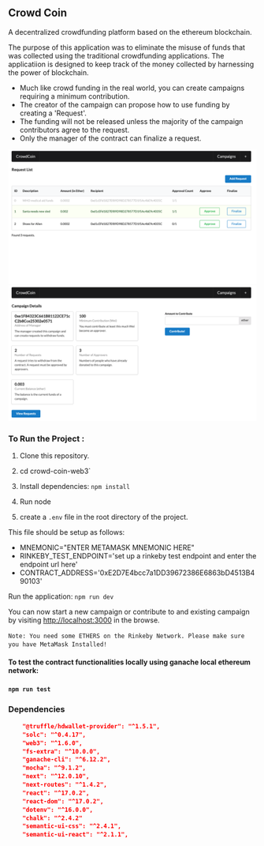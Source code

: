 ## Crowd Coin 

A decentralized crowdfunding platform based on the ethereum blockchain.

The purpose of this application was to eliminate the misuse of funds that was collected using the traditional crowdfunding applications. The applicatiion is designed to keep track of the money collected by harnessing the power of blockchain.

- Much like crowd funding in the real world, you can create campaigns requiring a minimum contribution.
- The creator of the campaign can propose how to use funding by creating a 'Request'.
- The funding will not be released unless the majority of the campaign contributors agree to the request.
- Only the manager of the contract can finalize a request.

![](https://github.com/belalelmi/crowd-coin-web3/blob/master/images/request_list.png?raw=true)
![](https://github.com/belalelmi/crowd-coin-web3/blob/master/images/campaign_details.png?raw=true)

### To Run the Project :

1. Clone this repository.

2. cd crowd-coin-web3`

3. Install dependencies: `npm install`
4. Run node
5. create a `.env` file in the root directory of the project.

This file should be setup as follows:

- MNEMONIC="ENTER METAMASK MNEMONIC HERE"
- RINKEBY_TEST_ENDPOINT='set up a rinkeby test endpoint and enter the endpoint url here'
- CONTRACT_ADDRESS='0xE2D7E4bcc7a1DD39672386E6863bD4513B490103'
 
Run the application: `npm run dev`

You can now start a new campaign or contribute to and existing campaign by visiting [http://localhost:3000](http://localhost:3000) in the browse.

`Note: You need some ETHERS on the Rinkeby Network. Please make sure you have MetaMask Installed!`

#### To test the contract functionalities locally using ganache local ethereum network:

#### `npm run test`

### Dependencies

```JSON
    "@truffle/hdwallet-provider": "^1.5.1",
    "solc": "^0.4.17",
    "web3": "^1.6.0",
    "fs-extra": "^10.0.0",
    "ganache-cli": "^6.12.2",
    "mocha": "^9.1.2",
    "next": "^12.0.10",
    "next-routes": "^1.4.2",
    "react": "^17.0.2",
    "react-dom": "^17.0.2",
    "dotenv": "^16.0.0",
    "chalk": "^2.4.2"
    "semantic-ui-css": "^2.4.1",
    "semantic-ui-react": "^2.1.1",
```
